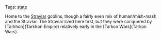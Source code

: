 Tags: [state](States)

Home to the [Stravlar](Stravlar) goblins, though a fairly even mix of human/mish-mash and the Stravlar. The Stravlar lived here first, but they were conquered by [Tarkhon](Tarkhon Empire) relatively early in the [Tarkon Wars](Tarkon Wars). 